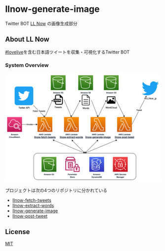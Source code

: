# llnow-generate-image

Twitter BOT [LL Now](https://twitter.com/LLNow_jp) の画像生成部分

## About LL Now

[comment]: <> (<blockquote class="twitter-tweet"><a href="https://twitter.com/llnow_jp/status/1413806607419416577"></a></blockquote>)

[comment]: <> (https://twitter.com/llnow_jp/status/1413806607419416577)

[#lovelive](https://twitter.com/hashtag/lovelive)を含む日本語ツイートを収集・可視化するTwitter BOT

### System Overview

![system_overview](https://github.com/llnow/llnow-fetch-tweets/blob/master/docs/img/system_overview.png "System overview of LL Now")

プロジェクトは次の4つのリポジトリに分かれている
- [llnow-fetch-tweets](https://github.com/llnow/llnow-fetch-tweets)
- [llnow-extract-words](https://github.com/llnow/llnow-extract-words)
- [llnow-generate-image](https://github.com/llnow/llnow-generate-image)
- [llnow-post-tweet](https://github.com/llnow/llnow-post-tweet)

## License

[MIT](https://github.com/llnow/llnow-generate-image/blob/master/LICENSE)
